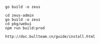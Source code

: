 ```shell
go build -o zeus

cd zeus-admin
go build -o zeus
cd pkg/webui
npm run build:prod
```

```shell
http://doc.bullteam.cn/guide/install.html
```
